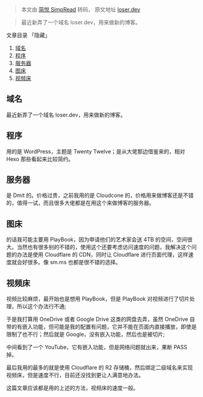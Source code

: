 > 本文由 [简悦 SimpRead](http://ksria.com/simpread/) 转码， 原文地址 [loser.dev](https://loser.dev/16/)

> 最近新弄了一个域名 loser.dev，用来做新的博客。

文章目录 「隐藏」

1.  [域名](#toc-1 "域名")
2.  [程序](#toc-2 "程序")
3.  [服务器](#toc-3 "服务器")
4.  [图床](#toc-4 "图床")
5.  [视频床](#toc-5 "视频床")

**域名**
------

最近新弄了一个域名 loser.dev，用来做新的博客。

**程序**
------

用的是 WordPress，主题是 Twenty Twelve；是从大佬那边借鉴来的，相对 Hexo 那些看起来比较简约。

**服务器**
-------

是 Dmit 的。价格过贵，之前我用的是 Cloudcone 的，价格用来做博客还是不错的，值得一试，而且很多大佬都是在用这个来做博客的服务器。

**图床**
------

的话我可能主要用 PlayBook，因为申请他们的艺术家会送 4TB 的空间，空间很大。当然也有很多别的不错的，使用这个还要考虑访问速度的问题，我解决这个问题的办法是使用 Cloudflare 的 CDN，同时让 Cloudflare 进行页面代理，这样速度就会好很多。像 sm.ms 也都是很不错的选择。

**视频床**
-------

视频比较麻烦，最开始也是想用 PlayBook，但是 PlayBook 对视频进行了切片处理，所以这个办法行不通;

于是我打算用 OneDrive 或者 Google Drive 这类的网盘去弄，虽然 OneDrive 自带的有嵌入功能，但可能是我的配置有问题，它并不能在页面内直接播放，即使是限制了也不行；然后就是 Google，没有嵌入功能，然后也是被切片;

中间看到了一个 YouTube，它有嵌入功能，但是网络问题就出来，果断 PASS 掉。

最后我用的最多的就是使用 Cloudflare 的 R2 存储桶，然后绑定二级域名来实现视频床，但是速度不行，目前还没找到更让人满意地办法。

这篇文章应该都是用的上述的方法，视频床的速度一般。